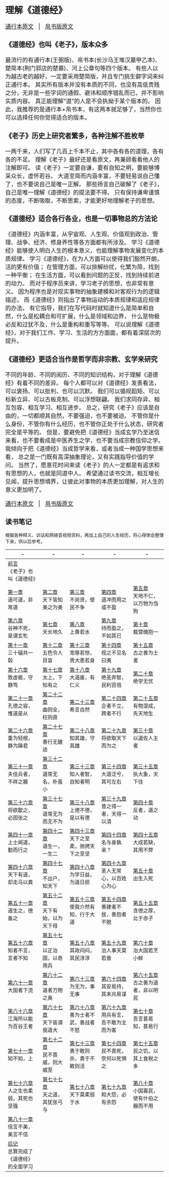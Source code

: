 # 理解《道德经》
<font size="4">

 [通行本原文](./tongxingben.md)   &nbsp;  | &nbsp;  [帛书版原文](./boshu.md)

### 《道德经》也叫《老子》，版本众多

最流行的有通行本(王弼版)、帛书本(长沙马王堆汉墓甲乙本)、楚简本(荆门郭店的楚墓)、河上公章句等四个版本。
有些人以为越古老的越好，一定要采用楚简版，并且专门挑生僻字词来纠正通行本。
其实所有版本并没有本质的不同，也没有高低贵贱之分，无非是一些字词的通假、避讳和顺序错乱而已，并不影响实质内容。
真正能理解“道”的人是不会执拗于某个版本的。
因此，我推荐的是通行本+帛书本，有这两本就足够了，当然你也可以选择任何你觉得适合的版本。  
    
### 《老子》历史上研究者繁多，各种注解不胜枚举
一两千来，人们写了几百上千本不止，其中各有各的道理，各有各的不足。
理解《老子》最好还是看原文，再兼顾看看他人的注解即可。
读《老子》一定要自谦，要有自知之明，要能够博采众长，虚怀若谷。
大道至简而内涵丰富，不要轻易说自己懂了，也不要说自己是唯一正解。
那些扬言自己破解了《老子》，自己是唯一理解《道德经》的提法要不得。
只有保持谦卑谨慎的态度，不断吸取，不断思索，才能更好地理解老子的思想。  

    
### 《道德经》适合各行各业，也是一切事物总的方法论
《道德经》内涵丰富，从宇宙观、人生观、价值观到政治、管理、战争、经济、修身养性等各方面都有所涉及。
学习《道德经》能够使人明白人生的根本意义，也能理解事物发展变化的本质规律。
学习《道德经》，在为人方面可以使得我们豁然开朗，活的更有价值；
在管理方面，可以排解纷扰，化繁为简，找到一种平衡；
在生活方面，可以看到问题的正反，找到持续前进的动力。
而对于程序员来讲，学习老子的思想，也非常有意义。
因为程序也是对现实事物的抽象建模和对客观行为的逻辑描述，
而《道德经》则指出了事物运动的本质规律和适应规律的办法。
有它指导，我们在写代码时就知道什么是简单和自然，什么是松耦合和可扩展，什么是领域和边界，
什么是物极必反和过犹不及，什么是重构和重写等等。
可以说理解《道德经》，对于我们工作、学习、生活的方方面面，都有着深层次的提升。
    
    
### 《道德经》更适合当作是哲学而非宗教、玄学来研究
不同的年龄、不同的阅历、不同的知识结构，对于理解《道德经》有着不同的差异。
每个人都可以对《道德经》发表看法，可以褒扬、可以批判、也可以沉默。
我们可以循规蹈矩、可以标新立异、可以古板克制、可以浮想联翩。
我们求同存异、相互包容、相互学习、相互进步。
总之，研究《老子》应该是自由的，一切都顺其自然，不要强迫，也不要被迫。
不管你是什么身份，不管你有什么经历，也不管你正处于什么状态，研究者完全是平等的。
但是，要避免把《道德经》当成玄学乃至迷信来看，也不要看成是中医养生之学，也不要当成宗教信仰之学。
我倾向于把《道德经》当成哲学来看，或者当成一种国学思想来看，
总之是一门既有高深抽象理论，又有实践指导价值的学问。
当然了，愿意花时间来读《老子》的人一定都是有追求和有思想的人，也就是同道中人。
希望通过读书交流，相互增长见闻，提升思想境界，让彼此对事物的本质更加理解，对人生的意义更加明了。  


 [通行本原文](./tongxingben.md)   &nbsp;  | &nbsp;  [帛书版原文](./boshu.md)

</font>

## 读书笔记
根据各种释义、训诂和网络音视频资料，再加上自己的人生经历，将心得体会整理下来，供以后参考。

|    -   |   -   |    -   |    -   |  -    |
|  ----  | ----  |  ----  |  ----  | ----  |
| [前言](./notes/preface.md)  <br>《老子》也叫《道德经》 |   |     |   |  | 
| [第一章](./notes/1.md) <br>道可道，非常道  |  [第二章](./notes/2.md) <br>天下皆知美之为美 |    [第三章](./notes/3.md) <br>不尚贤，使民不争 |  [第四章](./notes/4.md)  <br>道冲而用之或不盈 | [第五章](./notes/5.md)  <br>天地不仁，以万物为刍狗| 
| [第六章](./notes/6.md) <br>谷神不死，是谓玄牝  |  [第七章](./notes/7.md)  <br>天长地久|    [第八章](./notes/8.md) <br>上善若水 |  [第九章](./notes/9.md) <br>持而盈之，不如其已 | [第十章](./notes/10.md)  <br>载营魄抱一| 
| [第十一章](./notes/11.md) <br>三十辐共一毂  |  [第十二章](./notes/12.md) <br>五色令人目盲 |    [第十三章](./notes/13.md) <br>宠辱若惊，贵大患若身 |  [第十四章](./notes/14.md) <br>视之不见名曰夷 | [第十五章](./notes/15.md) <br>古之善为士者 | 
| [第十六章](./notes/16.md) <br>致虚极，守静笃  |  [第十七章](./notes/17.md) <br>太上，下知有之 |    [第十八章](./notes/17.md) <br>大道废，有仁义 |  [第十九章](./notes/19.md) <br>绝圣弃智，民利百倍 | [第二十章](./notes/20.md)  <br>绝学无忧| 
| [第二十一章](./notes/21.md) <br>孔德之容，惟道是从  |  [第二十二章](./notes/22.md) <br>曲则全，枉则直 |    [第二十三章](./notes/23.md) <br>希言自然 |  [第二十四章](./notes/24.md) <br>企者不立，跨者不行 | [第二十五章](./notes/25.md)  <br>有物混成，先天地生| 
| [第二十六章](./notes/26.md) <br>重为轻根，静为躁君  |  [第二十七章](./notes/27.md) <br>善行无辙迹 |    [第二十八章](./notes/28.md)  <br>知其雄，守其雌|  [第二十九章](./notes/29.md) <br>将欲取天下而为之 | [第三十章](./notes/30.md) <br>以道佐人主者 | 
| [第三十一章](./notes/31.md)<br>夫佳兵者，不祥之器   |  [第三十二章](./notes/32.md) <br>道常无名，朴虽小 |    [第三十三章](./notes/33.md) <br>知人者智，自知者明 |  [第三十四章](./notes/34.md) <br>大道泛兮，其可左右 | [第三十五章](./notes/35.md) <br>执大象，天下往 | 
| [第三十六章](./notes/36.md)  <br>将欲歙之，必固张之 |  [第三十七章](./notes/37.md) <br>道常无为而无不为 |    [第三十八章](./notes/38.md) <br>上德不德，是以有德 |  [第三十九章](./notes/39.md) <br>昔之得一者，天得一以清 | [第四十章](./notes/40.md)  <br>反者，道之动| 
| [第四十一章](./notes/41.md)  <br>上士闻道，勤而行之  |  [第四十二章](./notes/42.md)<br>道生一，一生二  |    [第四十三章](./notes/43.md) <br>天下之至柔，驰骋天下之至坚 |  [第四十四章](./notes/44.md) <br>名与身孰亲？ | [第四十五章](./notes/45.md) <br> 大成若缺，其用不弊| 
| [第四十六章](./notes/46.md) <br>天下有道，却走马以粪  |  [第四十七章](./notes/47.md)<br>不出户，知天下  |    [第四十八章](./notes/48.md) <br>为学日益，为道日损 |  [第四十九章](./notes/49.md) <br>圣人无常心，以百姓心为心 | [第五十章](./notes/50.md)  <br>出生入死| 
| [第五十一章](./notes/51.md)  <br>道生之，德畜之 |  [第五十二章](./notes/52.md) <br>天下有始，以为天下母 |    [第五十三章](./notes/53.md) <br>使我介然有知，行于大道 |  [第五十四章](./notes/54.md) <br>善建者不拔，善抱者不脱 | [第五十五章](./notes/55.md) <br>含德之厚，比于赤子| 
| [第五十六章](./notes/56.md) <br>知者不言，言者不知  |  [第五十七章](./notes/57.md)<br>以正治国，以奇用兵  |    [第五十八章](./notes/58.md) <br>其政闷闷，其民淳淳 |  [第五十九章](./notes/59.md) <br>治人事天莫若啬 | [第六十章](./notes/60.md) <br>治大国若烹小鲜 | 
| [第六十一章](./notes/61.md) <br>大国者下流  |  [第六十二章](./notes/62.md) <br>道者万物之奥 |    [第六十三章](./notes/63.md) <br>为无为，事无事 |  [第六十四章](./notes/64.md) <br>其安易持，其未兆易谋 | [第六十五章](./notes/65.md) <br>古之善为道者，非以明民 | 
| [第六十六章](./notes/66.md) <br>江海所以能为百谷王者  |  [第六十七章](./notes/67.md) <br>天下皆谓我道大 |    [第六十八章](./notes/68.md) <br>善为士者不武，善战者不怒 |  [第六十九章](./notes/69.md) <br>用兵有言，吾不敢为主而为客 | [第七十章](./notes/70.md) <br>吾言甚易知，甚易行 | 
| [第七十一章](./notes/71.md)  <br>知不知，上 |  [第七十二章](./notes/72.md) <br>民不畏威，则大威至 |    [第七十三章](./notes/73.md)<br>勇于敢则杀，勇于不敢则活  |  [第七十四章](./notes/74.md)<br>民不畏死，奈何以死惧之  | [第七十五章](./notes/75.md) <br>民之饥，以其上食税之多 | 
| [第七十六章](./notes/76.md)  <br>人之生也柔弱，其死也坚强 |  [第七十七章](./notes/77.md) <br>天之道，其犹张弓与 |    [第七十八章](./notes/78.md)  <br>天下莫柔弱于水|  [第七十九章](./notes/79.md) <br>和大怨，必有余怨 | [第八十章](./notes/81.md)  <br>小国寡民，使有什伯之器而不用| 
| [第八十一章](./notes/81.md)  <br>信言不美，美言不信 |  |     |   |  | 
| [后记](./notes/postscript.md) <br>总算完成了《道德经》的全面学习| |     |   |  | 
